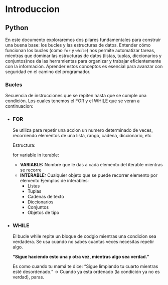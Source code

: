 # Introduccion

## Python
En este documento exploraremos dos pilares fundamentales para construir una buena base: los bucles y las estructuras de datos. Entender cómo funcionan los bucles (como `for` y `while`) nos permite automatizar tareas, mientras que dominar las estructuras de datos (listas, tuplas, diccionarios y conjuntos)nos da las herramientas para organizar y trabajar eficientemente con la información. Aprender estos conceptos es esencial para avanzar con seguridad en el camino del programador.

### Bucles 
Secuencia de instrucciones que se repiten hasta que se cumple una condición.
Los cuales tenemos el FOR y el WHILE que se veran a continuacion: 

- ### FOR
  Se utiliza para repetir una accion un numero determinado de veces, recorriendo elementos de una lista, rango, cadena, diccionario, etc

  Estructura:
  
   for variable in iterable:
  - **VARIABLE:** Nombre que le das a cada elemento del iterable mientras se recorre
  - **INTERABLE:** Cualquier objeto que se puede recorrer elemento por elemento
       Ejemplos de interables:
    - Listas
    - Tuplas
    - Cadenas de texto
    - Diccionarios
    - Conjuntos
    - Objetos de tipo 


    
- ### WHILE
  El bucle while repite un bloque de codgio mientras una condicion sea verdadera. Se usa cuando no sabes cuantas veces necesitas repetir algo.

  **“Sigue haciendo esto una y otra vez, mientras algo sea verdad.”**
  
  Es como cuando tu mamá te dice:
  “Sigue limpiando tu cuarto mientras esté desordenado.”
  → Cuando ya está ordenado (la condición ya no es verdad), paras.



  



  

